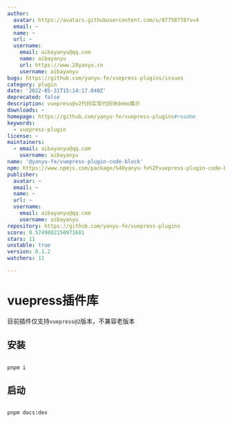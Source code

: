 ```yaml
---
author:
  avatar: https://avatars.githubusercontent.com/u/87758778?v=4
  email: ~
  name: ~
  url: ~
  username:
    email: aibayanyu@qq.com
    name: aibayanyu
    url: https://www.28yanyu.cn
    username: aibayanyu
bugs: https://github.com/yanyu-fe/vuepress-plugins/issues
category: plugin
date: '2022-05-31T15:14:17.040Z'
deprecated: false
description: vuepress@v2代码实现代码块demo展示
downloads: ~
homepage: https://github.com/yanyu-fe/vuepress-plugins#readme
keywords:
  - vuepress-plugin
license: ~
maintainers:
  - email: aibayanyu@qq.com
    username: aibayanyu
name: '@yanyu-fe/vuepress-plugin-code-block'
npm: https://www.npmjs.com/package/%40yanyu-fe%2Fvuepress-plugin-code-block
publisher:
  avatar: ~
  email: ~
  name: ~
  url: ~
  username:
    email: aibayanyu@qq.com
    username: aibayanyu
repository: https://github.com/yanyu-fe/vuepress-plugins
score: 0.5749802150971681
stars: 11
unstable: true
version: 0.1.2
watchers: 11

---
```


# vuepress插件库

目前插件仅支持`vuepress@2`版本，不兼容老版本

## 安装

```shell

pnpm i

```

## 启动

```shell

pnpm docs:dev

```
